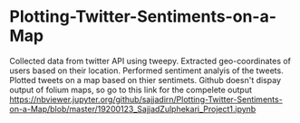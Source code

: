 # Plotting-Twitter-Sentiments-on-a-Map
Collected data from twitter API using tweepy.
Extracted geo-coordinates of users based on their location.
Performed sentiment analyis of the tweets.
Plotted tweets on a map based on thier sentimets.
Github doesn't dispay output of folium maps, so go to this link for the compelete output
https://nbviewer.jupyter.org/github/sajjadirn/Plotting-Twitter-Sentiments-on-a-Map/blob/master/19200123_SajjadZulphekari_Project1.ipynb

